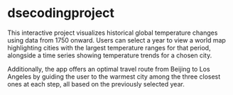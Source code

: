 # dsecodingproject
This interactive project visualizes historical global temperature changes using data from 1750 onward. Users can select a year to view a world map highlighting cities with the largest temperature ranges for that period, alongside a time series showing temperature trends for a chosen city.

Additionally, the app offers an optimal travel route from Beijing to Los Angeles by guiding the user to the warmest city among the three closest ones at each step, all based on the previously selected year.
